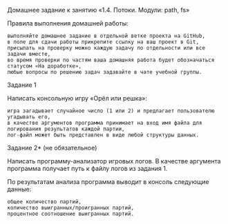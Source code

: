 Домашнее задание к занятию «1.4. Потоки. Модули: path, fs»

Правила выполнения домашней работы:

    выполняйте домашнее задание в отдельной ветке проекта на GitHub,
    в поле для сдачи работы прикрепите ссылку на ваш проект в Git,
    присылать на проверку можно каждую задачу по отдельности или все задачи вместе,
    во время проверки по частям ваша домашняя работа будет обозначаться статусом «На доработке»,
    любые вопросы по решению задач задавайте в чате учебной группы.

Задание 1

Написать консольную игру «Орёл или решка»:

    игра загадывает случайное число (1 или 2) и предлагает пользователю угадывать его,
    в качестве аргументов программа принимает на вход имя файла для логирования результатов каждой партии,
    лог-файл может быть представлен в виде любой структуры данных.

Задание 2* (не обязательное)

Написать программу-анализатор игровых логов. В качестве аргумента программа получает путь к файлу логов из задания 1.

По результатам анализа программа выводит в консоль следующие данные:

    общее количество партий,
    количество выигранных/проигранных партий,
    процентное соотношение выигранных партий.
